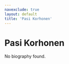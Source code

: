```yaml
---
navexclude: true
layout: default
title: 'Pasi Korhonen'
---
```


# Pasi Korhonen

No biography found.